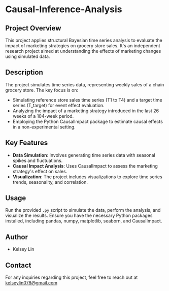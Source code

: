 # Causal-Inference-Analysis

## Project Overview
This project applies structural Bayesian time series analysis to evaluate the impact of marketing strategies on grocery store sales. It's an independent research project aimed at understanding the effects of marketing changes using simulated data.

## Description
The project simulates time series data, representing weekly sales of a chain grocery store. The key focus is on:
- Simulating reference store sales time series (T1 to T4) and a target time series (T_target) for event effect evaluation.
- Analyzing the impact of a marketing strategy introduced in the last 26 weeks of a 104-week period.
- Employing the Python CausalImpact package to estimate causal effects in a non-experimental setting.

## Key Features
- **Data Simulation**: Involves generating time series data with seasonal spikes and fluctuations.
- **Causal Impact Analysis**: Uses CausalImpact to assess the marketing strategy's effect on sales.
- **Visualization**: The project includes visualizations to explore time series trends, seasonality, and correlation.

## Usage
Run the provided `.py` script to simulate the data, perform the analysis, and visualize the results. Ensure you have the necessary Python packages installed, including pandas, numpy, matplotlib, seaborn, and CausalImpact.

## Author
- Kelsey Lin

## Contact
For any inquiries regarding this project, feel free to reach out at kelseylin078@gmail.com
